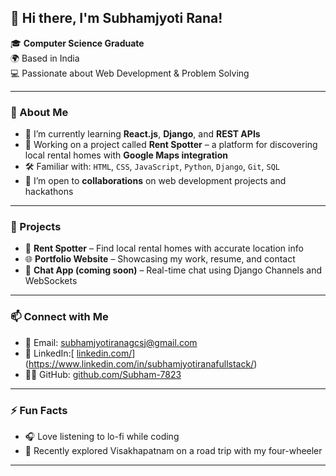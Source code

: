 ## 👋 Hi there, I'm Subhamjyoti Rana!

🎓 **Computer Science Graduate**  
🌍 Based in India  
💻 Passionate about Web Development & Problem Solving  

---

### 🚀 About Me

- 🌱 I’m currently learning **React.js**, **Django**, and **REST APIs**
- 🔭 Working on a project called **Rent Spotter** – a platform for discovering local rental homes with **Google Maps integration**
- 🛠️ Familiar with: `HTML`, `CSS`, `JavaScript`, `Python`, `Django`, `Git`, `SQL`
- 🤝 I’m open to **collaborations** on web development projects and hackathons

---

### 📂 Projects

- 🔎 **Rent Spotter** – Find local rental homes with accurate location info  
- 🌐 **Portfolio Website** – Showcasing my work, resume, and contact  
- 💬 **Chat App (coming soon)** – Real-time chat using Django Channels and WebSockets

---

### 📫 Connect with Me

- 📧 Email: subhamjyotiranagcsj@gmail.com
- 💼 LinkedIn:[ [linkedin.com/](#)](https://www.linkedin.com/in/subhamjyotiranafullstack/)
- 🧑‍💻 GitHub: [github.com/Subham-7823](https://github.com/Subham-7823)

---

### ⚡ Fun Facts

- 🎧 Love listening to lo-fi while coding  
- 🚗 Recently explored Visakhapatnam on a road trip with my four-wheeler

---


